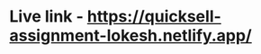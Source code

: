 # Live link - <a href="https://quicksell-assignment-lokesh.netlify.app/" target="_blank">https://quicksell-assignment-lokesh.netlify.app/</a>
